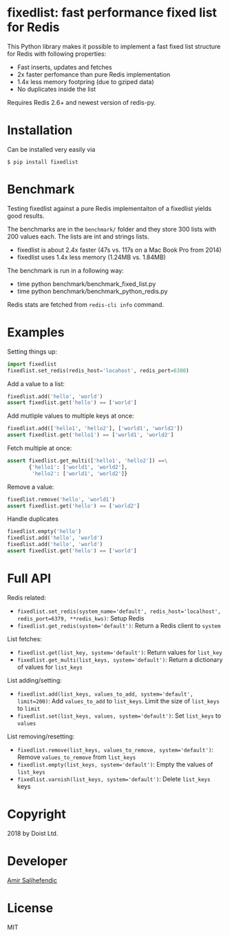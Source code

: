 fixedlist: fast performance fixed list for Redis
================================================

This Python library makes it possible to implement a fast fixed list structure for Redis with following properties:

* Fast inserts, updates and fetches
* 2x faster perfomance than pure Redis implementation
* 1.4x less memory footpring (due to gziped data)
* No duplicates inside the list

Requires Redis 2.6+ and newest version of redis-py.


Installation
============

Can be installed very easily via

    $ pip install fixedlist


Benchmark
=========

Testing fixedlist against a pure Redis implementaiton of a fixedlist yields good results.

The benchmarks are in the `benchmark/` folder and they store 300 lists with 200 values each. The lists are int and strings lists.

* fixedlist is about 2.4x faster (47s vs. 117s on a Mac Book Pro from 2014)
* fixedlist uses 1.4x less memory (1.24MB vs. 1.84MB)

The benchmark is run in a following way:

* time python benchmark/benchmark_fixed_list.py
* time python benchmark/benchmark_python_redis.py

Redis stats are fetched from `redis-cli info` command.


Examples
========

Setting things up:

```python
import fixedlist
fixedlist.set_redis(redis_host='locahost', redis_port=6380)
```

Add a value to a list:

```python
fixedlist.add('hello', 'world')
assert fixedlist.get('hello') == ['world']
```

Add mutliple values to multiple keys at once:

```python
fixedlist.add(['hello1', 'hello2'], ['world1', 'world2'])
assert fixedlist.get('hello1') == ['world1', 'world2']
```

Fetch multiple at once:

```python
assert fixedlist.get_multi(['hello1', 'hello2']) ==\
       {'hello1': ['world1', 'world2'],
        'hello2': ['world1', 'world2']}
```

Remove a value:

```python
fixedlist.remove('hello', 'world1')
assert fixedlist.get('hello') == ['world2']
```

Handle duplicates

```python
fixedlist.empty('hello')
fixedlist.add('hello', 'world')
fixedlist.add('hello', 'world')
assert fixedlist.get('hello') == ['world']
```


Full API
========

Redis related:

* `fixedlist.set_redis(system_name='default', redis_host='localhost', redis_port=6379, **redis_kws)`: Setup Redis
* `fixedlist.get_redis(system='default')`: Return a Redis client to `system`

List fetches:

* `fixedlist.get(list_key, system='default')`: Return values for `list_key`
* `fixedlist.get_multi(list_keys, system='default')`: Return a dictionary of values for `list_keys`

List adding/setting:

* `fixedlist.add(list_keys, values_to_add, system='default', limit=200)`: Add `values_to_add` to `list_keys`. Limit the size of `list_keys` to `limit`
* `fixedlist.set(list_keys, values, system='default')`: Set `list_keys` to `values`

List removing/resetting:

* `fixedlist.remove(list_keys, values_to_remove, system='default')`: Remove `values_to_remove` from `list_keys`
* `fixedlist.empty(list_keys, system='default')`: Empty the values of `list_keys`
* `fixedlist.varnish(list_keys, system='default')`: Delete `list_keys` keys


Copyright
=========

2018 by Doist Ltd.


Developer
=========

[Amir Salihefendic](http://amix.dk)


License
=======

MIT

